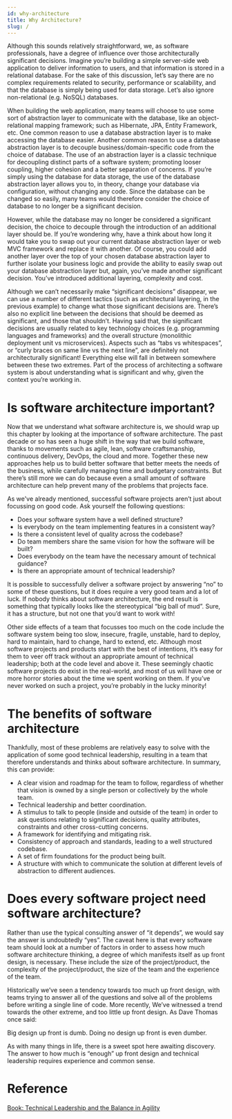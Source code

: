 ```yaml
---
id: why-architecture
title: Why Architecture?
slug: /
---
```


Although this sounds relatively straightforward, we, as software professionals, have a degree of influence over those architecturally significant decisions. Imagine you’re building a simple server-side web application to deliver information to users, and that information is stored in a relational database. For the sake of this discussion, let’s say there are no complex requirements related to security, performance or scalability, and that the database is simply being used for data storage. Let’s also ignore non-relational (e.g. NoSQL) databases.

When building the web application, many teams will choose to use some sort of abstraction layer to communicate with the database, like an object-relational mapping framework; such as Hibernate, JPA, Entity Framework, etc. One common reason to use a database abstraction layer is to make accessing the database easier. Another common reason to use a database abstraction layer is to decouple business/domain-specific code from the choice of database. The use of an abstraction layer is a classic technique for decoupling distinct parts of a software system; promoting looser coupling, higher cohesion and a better separation of concerns. If you’re simply using the database for data storage, the use of the database abstraction layer allows you to, in theory, change your database via configuration, without changing any code. Since the database can be changed so easily, many teams would therefore consider the choice of database to no longer be a significant decision.

However, while the database may no longer be considered a significant decision, the choice to decouple through the introduction of an additional layer should be. If you’re wondering why, have a think about how long it would take you to swap out your current database abstraction layer or web MVC framework and replace it with another. Of course, you could add another layer over the top of your chosen database abstraction layer to further isolate your business logic and provide the ability to easily swap out your database abstraction layer but, again, you’ve made another significant decision. You’ve introduced additional layering, complexity and cost.

Although we can’t necessarily make “significant decisions” disappear, we can use a number of different tactics (such as architectural layering, in the previous example) to change what those significant decisions are. There’s also no explicit line between the decisions that should be deemed as significant, and those that shouldn’t. Having said that, the significant decisions are usually related to key technology choices (e.g. programming languages and frameworks) and the overall structure (monolithic deployment unit vs microservices). Aspects such as “tabs vs whitespaces”, or “curly braces on same line vs the next line”, are definitely not architecturally significant! Everything else will fall in between somewhere between these two extremes. Part of the process of architecting a software system is about understanding what is significant and why, given the context you’re working in.

# Is software architecture important?
Now that we understand what software architecture is, we should wrap up this chapter by looking at the importance of software architecture. The past decade or so has seen a huge shift in the way that we build software, thanks to movements such as agile, lean, software craftsmanship, continuous delivery, DevOps, the cloud and more. Together these new approaches help us to build better software that better meets the needs of the business, while carefully managing time and budgetary constraints. But there’s still more we can do because even a small amount of software architecture can help prevent many of the problems that projects face.

As we've already mentioned, successful software projects aren’t just about focussing on good code. Ask yourself the following questions:

- Does your software system have a well defined structure?
- Is everybody on the team implementing features in a consistent way?
- Is there a consistent level of quality across the codebase?
- Do team members share the same vision for how the software will be built?
- Does everybody on the team have the necessary amount of technical guidance?
- Is there an appropriate amount of technical leadership?

It is possible to successfully deliver a software project by answering “no” to some of these questions, but it does require a very good team and a lot of luck. If nobody thinks about software architecture, the end result is something that typically looks like the stereotypical “big ball of mud”. Sure, it has a structure, but not one that you’d want to work with!

Other side effects of a team that focusses too much on the code include the software system being too slow, insecure, fragile, unstable, hard to deploy, hard to maintain, hard to change, hard to extend, etc. Although most software projects and products start with the best of intentions, it’s easy for them to veer off track without an appropriate amount of technical leadership; both at the code level and above it. These seemingly chaotic software projects do exist in the real-world, and most of us will have one or more horror stories about the time we spent working on them. If you’ve never worked on such a project, you’re probably in the lucky minority!

# The benefits of software architecture
Thankfully, most of these problems are relatively easy to solve with the application of some good technical leadership, resulting in a team that therefore understands and thinks about software architecture. In summary, this can provide:

- A clear vision and roadmap for the team to follow, regardless of whether that vision is owned by a single person or collectively by the whole team.
- Technical leadership and better coordination.
- A stimulus to talk to people (inside and outside of the team) in order to ask questions relating to significant decisions, quality attributes, constraints and other cross-cutting concerns.
- A framework for identifying and mitigating risk.
- Consistency of approach and standards, leading to a well structured codebase.
- A set of firm foundations for the product being built.
- A structure with which to communicate the solution at different levels of abstraction to different audiences.

# Does every software project need software architecture?
Rather than use the typical consulting answer of “it depends”, we would say the answer is undoubtedly “yes”. The caveat here is that every software team should look at a number of factors in order to assess how much software architecture thinking, a degree of which manifests itself as up front design, is necessary. These include the size of the project/product, the complexity of the project/product, the size of the team and the experience of the team.

Historically we’ve seen a tendency towards too much up front design, with teams trying to answer all of the questions and solve all of the problems before writing a single line of code. More recently, We’ve witnessed a trend towards the other extreme, and too little up front design. As Dave Thomas once said:

Big design up front is dumb. Doing no design up front is even dumber.

As with many things in life, there is a sweet spot here awaiting discovery. The answer to how much is “enough” up front design and technical leadership requires experience and common sense.

# Reference
[Book: Technical Leadership and the Balance in Agility](https://leanpub.com/software-architecture-for-developers/read#leanpub-auto-what-is-software-architecture)
